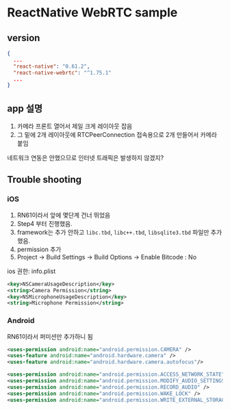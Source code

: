 # ReactNative WebRTC sample

## version

```json
{
  ...
  "react-native": "0.61.2",
  "react-native-webrtc": "^1.75.1"
  ...
}
```

## app 설명

1. 카메라 프론트 열어서 제일 크게 레이아웃 잡음
2. 그 밑에 2개 레이아웃에 RTCPeerConnection 접속용으로 2개 만들어서 카메라 붙임

네트워크 연동은 안했으므로 인터넷 트래픽은 발생하지 않겠지?

## Trouble shooting

### iOS

1. RN61이라서 앞에 몇단계 건너 뛰었음
2. Step4 부터 진행했음.
3. framework는 추가 안하고 `libc.tbd`, `libc++.tbd`, `libsqlite3.tbd` 파일만 추가했음.
4. permission 추가
5. Project -> Build Settings -> Build Options -> Enable Bitcode : No

ios 권한: info.plist

```xml
<key>NSCameraUsageDescription</key>
<string>Camera Permission</string>
<key>NSMicrophoneUsageDescription</key>
<string>Microphone Permission</string>
```

### Android

RN61이라서 퍼미션만 추가하니 됨

```xml
<uses-permission android:name="android.permission.CAMERA" />
<uses-feature android:name="android.hardware.camera" />
<uses-feature android:name="android.hardware.camera.autofocus"/>

<uses-permission android:name="android.permission.ACCESS_NETWORK_STATE"/>
<uses-permission android:name="android.permission.MODIFY_AUDIO_SETTINGS" />
<uses-permission android:name="android.permission.RECORD_AUDIO" />
<uses-permission android:name="android.permission.WAKE_LOCK" />
<uses-permission android:name="android.permission.WRITE_EXTERNAL_STORAGE"/>
```
